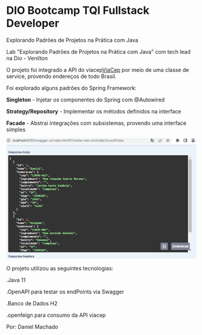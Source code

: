 <h1>DIO Bootcamp TQI Fullstack Developer</h1>

Explorando Padrões de Projetos na Prática com Java

Lab "Explorando Padrões de Projetos na Prática com Java" com tech lead na Dio - Venilton 


O projeto foi integrado a API do viacep<a href="http://viacep.com.br/">ViaCep</a> por meio de uma classe de service, 
provendo endereços de todo Brasil.

Foi explorado alguns padrões do Spring Framework:

<b>Singleton</b> - Injetar os componentes do Spring com @Autowired

<b>Strategy/Repository</b> - Implementar os métodos definidos na interface

<b>Facade</b> -  Abstrai integrações com subsistemas, provendo uma interface simples

<img src="/img/api.png" alt="api"/>

O projeto utilizou as seguintes tecnologias:

.Java 11

.OpenAPI para testar os endPoints via Swagger

.Banco de Dados H2

.openfeign para consumo da API viacep

Por: Daniel Machado
